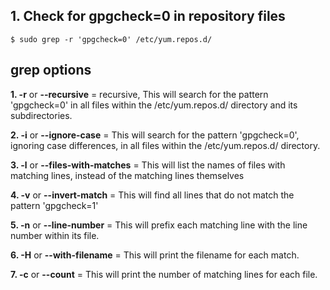 ## 1. Check for gpgcheck=0 in repository files
    $ sudo grep -r 'gpgcheck=0' /etc/yum.repos.d/

## grep options
**1. -r** or **--recursive** = recursive, This will search for the pattern 'gpgcheck=0' in all files within the /etc/yum.repos.d/ directory and its subdirectories.

**2. -i** or **--ignore-case** = This will search for the pattern 'gpgcheck=0', ignoring case differences, in all files within the /etc/yum.repos.d/ directory.

**3. -l** or **--files-with-matches** = This will list the names of files with matching lines, instead of the matching lines themselves

**4. -v** or **--invert-match** = This will find all lines that do not match the pattern 'gpgcheck=1'

**5. -n** or **--line-number** = This will prefix each matching line with the line number within its file.

**6. -H** or **--with-filename** = This will print the filename for each match.

**7. -c** or **--count** = This will print the number of matching lines for each file.

